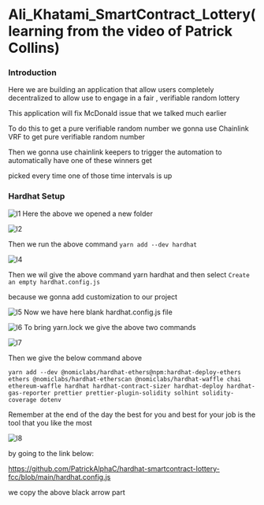 # Ali_Khatami_SmartContract_Lottery(learning from the video of Patrick Collins)

### Introduction

Here we are building an application that allow users completely decentralized to allow use to engage in a fair , verifiable random lottery <br>

This application will fix McDonald issue that we talked much earlier <br>

To do this to get a pure verifiable random number we gonna use Chainlink VRF to get pure verifiable random number <br>

Then we gonna use chainlink keepers to trigger the automation to automatically have one of these winners get <br>

picked every time one of those time intervals is up <br>


### Hardhat Setup
![l1](https://github.com/C191068/Ali_Khatami_Lottery/assets/89090776/d673276a-9eb6-469e-b1e7-f9e8f4ba00bb)
Here the above we opened a new folder <br>

![l2](https://github.com/C191068/Ali_Khatami_Lottery/assets/89090776/0cdbcbaf-9b2a-4d0c-8e8e-958f59f09b0d)

Then we run the above command ```yarn add --dev hardhat``` <br>

![l4](https://github.com/C191068/Ali_Khatami_Lottery/assets/89090776/1aa9735d-d9fe-4c2e-a864-b7b5f3f2b943)

Then we wil give the above command yarn hardhat and then select ```Create an empty hardhat.config.js``` <br>

because we gonna add customization to our project <br>

![l5](https://github.com/C191068/Ali_Khatami_Lottery/assets/89090776/b4d45b17-3c54-4ecf-85f7-8c307e5ead55)
Now we have here blank hardhat.config.js file <br>

![l6](https://github.com/C191068/Ali_Khatami_Lottery/assets/89090776/07b858b6-7461-48e3-9506-bdf0f13420a5)
To bring yarn.lock we give the above two commands <br>

![l7](https://github.com/C191068/Ali_Khatami_Lottery/assets/89090776/ce37199a-fde8-4532-b282-ab7b27c0fe61)

Then we give the below command above <br>

```
yarn add --dev @nomiclabs/hardhat-ethers@npm:hardhat-deploy-ethers ethers @nomiclabs/hardhat-etherscan @nomiclabs/hardhat-waffle chai ethereum-waffle hardhat hardhat-contract-sizer hardhat-deploy hardhat-gas-reporter prettier prettier-plugin-solidity solhint solidity-coverage dotenv

```

Remember at the end of the day the best for you and best for your job is the tool that you like the most <br>


![l8](https://github.com/C191068/Ali_Khatami_Lottery/assets/89090776/3b5c8e59-84d8-4502-8a72-664e01138cf8)

by going to the link below:

https://github.com/PatrickAlphaC/hardhat-smartcontract-lottery-fcc/blob/main/hardhat.config.js

we copy the above black arrow part <br>






